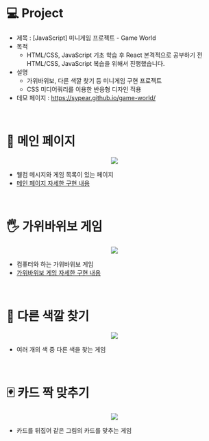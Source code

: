# 💻 Project
* 제목 : [JavaScript] 미니게임 프로젝트 - Game World
* 목적
  * HTML/CSS, JavaScript 기초 학습 후 React 본격적으로 공부하기 전 HTML/CSS, JavaScript 복습을 위해서 진행했습니다.
* 설명
  * 가위바위보, 다른 색깔 찾기 등 미니게임 구현 프로젝트
  * CSS 미디어쿼리를 이용한 반응형 디자인 적용
* 데모 페이지 : https://sypear.github.io/game-world/
<br/>

# 🖤 메인 페이지
<p align="center"><img src="https://user-images.githubusercontent.com/105365737/178926061-f5eef12a-9890-414c-9425-b5cfa4237141.gif"></p>

* 웰컴 메시지와 게임 목록이 있는 페이지
* [메인 페이지 자세한 구현 내용](https://velog.io/@sypear/JavaScript-%EB%AF%B8%EB%8B%88%EA%B2%8C%EC%9E%84-%ED%94%84%EB%A1%9C%EC%A0%9D%ED%8A%B8-%EB%A9%94%EC%9D%B8-%ED%8E%98%EC%9D%B4%EC%A7%80)
<br/>

# 🖐 가위바위보 게임
<p align="center"><img src="https://user-images.githubusercontent.com/105365737/178926712-82226223-10e3-4f52-a00a-131a271e924e.gif"></p>

* 컴퓨터와 하는 가위바위보 게임
* [가위바위보 게임 자세한 구현 내용](https://velog.io/@sypear/JavaScript-%EB%AF%B8%EB%8B%88%EA%B2%8C%EC%9E%84-%ED%94%84%EB%A1%9C%EC%A0%9D%ED%8A%B8-%EA%B0%80%EC%9C%84%EB%B0%94%EC%9C%84%EB%B3%B4)
<br/>

# 🎨 다른 색깔 찾기
<p align="center"><img src="https://user-images.githubusercontent.com/105365737/178927010-fdf8c456-1986-41d6-b249-8aa2df3a79fc.gif"></p>

* 여러 개의 색 중 다른 색을 찾는 게임
<br/>

# 🃏 카드 짝 맞추기
<p align="center"><img src="https://user-images.githubusercontent.com/105365737/179197277-169b8295-f8b2-4d55-bb57-368d6b131bad.gif"></p>

* 카드를 뒤집어 같은 그림의 카드를 맞추는 게임
